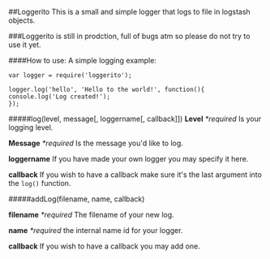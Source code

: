 ##Loggerito
This is a small and simple logger that logs to file in logstash objects.


###Loggerito is still in prodction, full of bugs atm so please do not try to use it yet.

####How to use:
A simple logging example:

    var logger = require('loggerito');
    
    logger.log('hello', 'Hello to the world!', function(){
    console.log('Log created!');
    });
    

#####log(level, message[, loggername[, callback]])
**Level** _*required_ Is your logging level.

**Message** _*required_ Is the message you'd like to log.

**loggername** If you have made your own logger you may specify it here.

**callback** If you wish to have a callback make sure it's the last argument into the `log()` function.

#####addLog(filename, name, callback)

**filename** _*required_ The filename of your new log.

**name** _*required_ the internal name id for your logger.

**callback** If you wish to have a callback you may add one.
